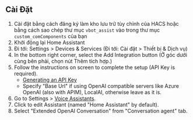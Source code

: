 ## Cài Đặt
1. Cài đặt bằng cách đăng ký làm kho lưu trữ tùy chỉnh của HACS hoặc bằng cách sao chép thư mục `vbot_assist` vào trong thư mục `custom_comComponents` của bạn
2. Khởi động lại Home Assistant
3. Đi tới: Settings > Devices & Services (Đi tới: Cài đặt > Thiết bị & Dịch vụ)
4. In the bottom right corner, select the Add Integration button (Ở góc dưới cùng bên phải, chọn nút Thêm tích hợp.)
5. Follow the instructions on screen to complete the setup (API Key is required).
    - [Generating an API Key](https://www.home-assistant.io/integrations/openai_conversation/#generate-an-api-key)
    - Specify "Base Url" if using OpenAI compatible servers like Azure OpenAI (also with APIM), LocalAI, otherwise leave as it is.
6. Go to Settings > [Voice Assistants](https://my.home-assistant.io/redirect/voice_assistants/).
7. Click to edit Assistant (named "Home Assistant" by default).
8. Select "Extended OpenAI Conversation" from "Conversation agent" tab.
